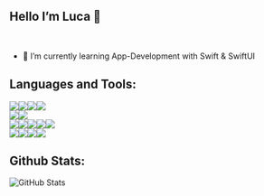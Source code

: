 ## Hello I’m Luca 👋
<br>

- 🌱 I’m currently learning App-Development with Swift & SwiftUI

## Languages and Tools:
<img src="https://img.shields.io/badge/java-007396.svg?&style=for-the-badge&logo=java&logoColor=white"/><img src="https://img.shields.io/badge/maven-C71A36.svg?&style=for-the-badge&logo=apache%20maven&logoColor=white"/><img src="https://img.shields.io/badge/swift-f0643a.svg?&style=for-the-badge&logo=swift&logoColor=white"><img src="https://img.shields.io/badge/Dart-02569B.svg?&style=for-the-badge&logo=Dart&logoColor=white"/>
<br>
<img src="https://img.shields.io/badge/Flutter-02569B.svg?&style=for-the-badge&logo=Flutter&logoColor=white"/><img src="https://img.shields.io/badge/mysql-4479A1.svg?&style=for-the-badge&logo=mysql&logoColor=white"/>
<br>
<img src="https://img.shields.io/badge/-IntelliJ%20IDEA-5e2495?style=for-the-badge&logo=intellij%20idea&logoColor=white"/><img src="https://img.shields.io/badge/Xcode-007ACC?style=for-the-badge&logo=Xcode&logoColor=white"><img src="https://img.shields.io/badge/android%20studio-3DDC84.svg?&style=for-the-badge&logo=android%20studio&logoColor=white"><img src="https://img.shields.io/badge/git-F05032.svg?&style=for-the-badge&logo=git&logoColor=white"/><img src="https://img.shields.io/badge/github%20-181717.svg?&style=for-the-badge&logo=github&logoColor=white"/>
<br>
<img src="https://img.shields.io/badge/Apple%20-000000.svg?&style=for-the-badge&logo=Apple&logoColor=white"/><img src="https://img.shields.io/badge/IOS%20-7877ed.svg?&style=for-the-badge&logo=IOS&logoColor=white"/><img src="https://img.shields.io/badge/Android%20-3DDD85.svg?&style=for-the-badge&logo=Android&logoColor=white"/><img src="https://img.shields.io/badge/Ubuntu%20-E95420.svg?&style=for-the-badge&logo=Ubuntu&logoColor=white"/>
<br>

## Github Stats:
![GitHub Stats](https://github-readme-stats.vercel.app/api?username=LucaKnaup&count_private=true&show_icons=true&title_color=2E2EFE&icon_color=0000FF&text_color=0174DF&bg_color=151515)
